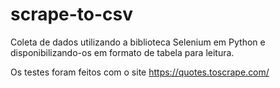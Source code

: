# scrape-to-csv

Coleta de dados utilizando a biblioteca Selenium em Python e disponibilizando-os em formato de tabela para leitura.

Os testes foram feitos com o site https://quotes.toscrape.com/

